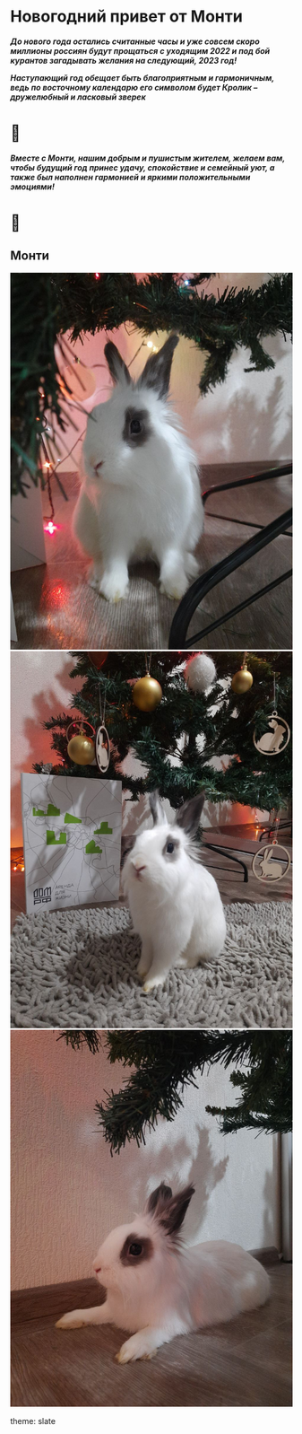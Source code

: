# Новогодний привет от Монти

***До нового года остались считанные часы и уже совсем скоро миллионы россиян будут прощаться с уходящим 2022 и под бой курантов загадывать желания на следующий, 2023 год!***

***Наступающий год обещает быть благоприятным и гармоничным, ведь по восточному календарю его символом будет Кролик – дружелюбный и ласковый зверек***

# :rabbit2:

***Вместе с Монти, нашим добрым и пушистым жителем, желаем вам, чтобы будущий год принес удачу, спокойствие и семейный уют, а также был наполнен гармонией и яркими положительными эмоциями!***

# :rabbit:
## Монти

![Красотка Монти](images/photo1671435889%20(1).jpeg)
![Красотка Монти](images/photo1671435889%20(2).jpeg)
![Монти лежебока](images/photo1671435889.jpeg)

theme: slate
